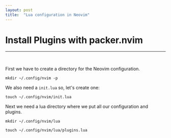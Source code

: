 ```yaml
---
layout: post
title:  "Lua configuration in Neovim"
---
```


# Install Plugins with packer.nvim
<hr>

<br>

First we have to create a directory for the Neovim configuration.<br>
```
mkdir ~/.config/nvim -p
```
We also need a ``init.lua`` so, let's create one:
```
touch ~/.config/nvim/init.lua
```
Next we need a lua directory where we put all our configuration and plugins.
```
mkdir ~/.config/nvim/lua

touch ~/.config/nvim/lua/plugins.lua
```

